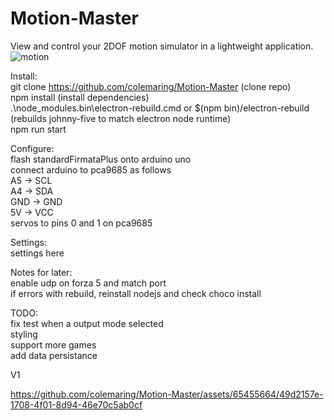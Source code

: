 # Motion-Master
View and control your 2DOF motion simulator in a lightweight application.<br />
![motion](https://user-images.githubusercontent.com/65455664/229327411-935b650d-f0bb-4adc-8731-e0b37e9c3afe.gif)

Install:<br />
git clone https://github.com/colemaring/Motion-Master (clone repo)<br />
npm install (install dependencies)<br />
.\node_modules\.bin\electron-rebuild.cmd or $(npm bin)/electron-rebuild (rebuilds johnny-five to match electron node runtime)<br />
npm run start<br />

Configure:<br />
flash standardFirmataPlus onto arduino uno<br />
connect arduino to pca9685 as follows<br />
  A5 -> SCL<br />
  A4 -> SDA<br />
  GND -> GND<br />
  5V -> VCC<br />
servos to pins 0 and 1 on pca9685<br />

Settings:<br />
settings here

Notes for later:<br />
enable udp on forza 5 and match port<br />
if errors with rebuild, reinstall nodejs and check choco install<br />

TODO:<br />
fix test when a output mode selected <br />
styling <br />
support more games <br />
add data persistance <br />

V1

https://github.com/colemaring/Motion-Master/assets/65455664/49d2157e-1708-4f01-8d94-46e70c5ab0cf

